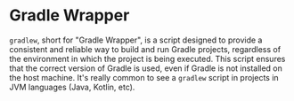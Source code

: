 # Gradle Wrapper

`gradlew`, short for "Gradle Wrapper", is a script designed to provide a consistent and reliable way to build and run Gradle projects, regardless of the environment in which the project is being executed. This script ensures that the correct version of Gradle is used, even if Gradle is not installed on the host machine. It's really common to see a `gradlew` script in projects in JVM languages (Java, Kotlin, etc).
